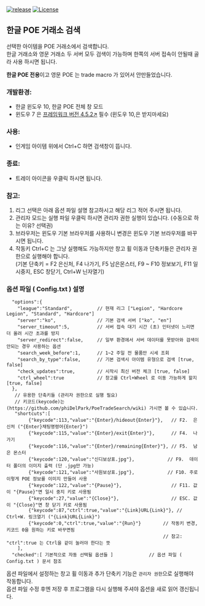 [![release](https://img.shields.io/badge/release-Download-brightgreen.svg)](https://github.com/phiDelPark/PoeTradeSearch/releases)
[![License](https://img.shields.io/badge/license-GPL-blue.svg)](https://github.com/phiDelPark/PoeTradeSearch/blob/master/LICENSE)

한글 POE 거래소 검색
-------------

선택한 아이템을 POE 거래소에서 검색합니다.<br>
한글 거래소와 영문 거래소 두 서버 모두 검색이 가능하며 한쪽의 서버 접속이 안될때 골라 사용 하시면 됩니다.

**한글 POE 전용**이고 영문 POE 는 trade macro 가 있어서 안만들었습니다.

### 개발환경:
* 한글 윈도우 10, 한글 POE 전체 창 모드<br>
* 윈도우 7 은 [프레임워크 버전 4.5.2↗](https://www.microsoft.com/ko-KR/download/details.aspx?id=42642) 필수 (윈도우 10,은 받지마세요)

### 사용:
* 인게임 아이템 위에서 Ctrl+C 하면 검색창이 뜹니다.
### 종료:
* 트레이 아이콘을 우클릭 하시면 됩니다.

### 참고:
 1. 리그 선택은 아래 옵션 파일 설명 참고하시고 해당 리그 적어 주시면 됩니다.
 2. 관리자 모드는 실행 파일 우클릭 하시면 관리자 권한 실행이 있습니다. (수동으로 하는 이유? 선택권)
 3. 브라우저는 윈도우 기본 브라우저를 사용하니 변경은 윈도우 기본 브라우저를 바꾸시면 됩니다.
 4. 작동키 Ctrl+C 는 그냥 실행해도 가능하지만 창고 휠 이동과 단축키들은 관리자 권한으로 실행해야 합니다.<br>
    (기본 단축키 = F2 은신처, F4 나가기, F5 남은몬스터, F9 ~ F10 정보보기, F11 일시중지, ESC 창닫기, Ctrl+W 닌자열기)

### 옵션 파일 ( Config.txt ) 설명

      "options":{
        "league":"Standard",         // 현재 리그 ["Legion", "Hardcore Legion", "Standard", "Hardcore"]
        "server":"ko",               // 기본 검색 서버 ["ko", "en"]
        "server_timeout":5,          // 서버 접속 대기 시간 (초) 인터넷이 느리면 더 올려 시간 초과를 방지
        "server_redirect":false,     // 일부 환경에서 서버 데이터를 못받아와 검색이 안되는 경우 사용하는 옵션
        "search_week_before":1,      // 1~2 주일 전 물품만 시세 조회
        "search_by_type":false,      // 기본 검색시 아이템 유형으로 검색 [true, false]
        "check_updates":true,        // 시작시 최신 버전 체크 [true, false]
        "ctrl_wheel":true            // 창고를 Ctrl+Wheel 로 이동 가능하게 할지 [true, false]
      },
       // 유용한 단축키들 (관리자 권한으로 실행 필요)
       // 키코드(keycode)는 (https://github.com/phiDelPark/PoeTradeSearch/wiki) 가시면 볼 수 있습니다.
       "shortcuts":[
            {"keycode":113,"value":"{Enter}/hideout{Enter}"},   // F2.  은신처 ("{Enter}채팅명령어{Enter}")
            {"keycode":115,"value":"{Enter}/exit{Enter}"},      // F4.  나가기
            {"keycode":116,"value":"{Enter}/remaining{Enter}"}, // F5.  남은 몬스터
            {"keycode":120,"value":"신디보상표.jpg"},            // F9.  데이터 폴더의 이미지 출력 (단 .jpg만 가능)
            {"keycode":121,"value":"사원보상표.jpg"},            // F10. 주로 이렇게 POE 정보를 이미지 만들어 사용
            {"keycode":122,"value":"{Pause}"},                  // F11. 값이 "{Pause}"면 일시 중지 키로 사용됨
            {"keycode":27,"value":"{Close}"},                   // ESC. 값이 "{Close}"면 창 닫기 키로 사용됨
            {"keycode":87,"ctrl":true,"value":"{Link}URL{Link}"}, // Ctrl+W. 링크열기 ("{Link}URL{Link}")
            {"keycode":0,"ctrl":true,"value":"{Run}"}        // 작동키 변경, 키코드 0을 원하는 키로 바꾸면됨
                                                             // 참고: "ctrl":true 는 Ctrl을 같이 눌러야 한다는 뜻
        ],
      "checked":[ 기본적으로 자동 선택될 옵션들 ]             // 옵션 파일 ( Config.txt ) 문서 참조

옵션 파일에서 설정하는 창고 휠 이동과 추가 단축키 기능은 `관리자 권한`으로 실행해야 작동합니다.<br>
옵션 파일 수정 후엔 저장 후 프로그램을 다시 실행해 주셔야 옵션을 새로 읽어 갱신됩니다.